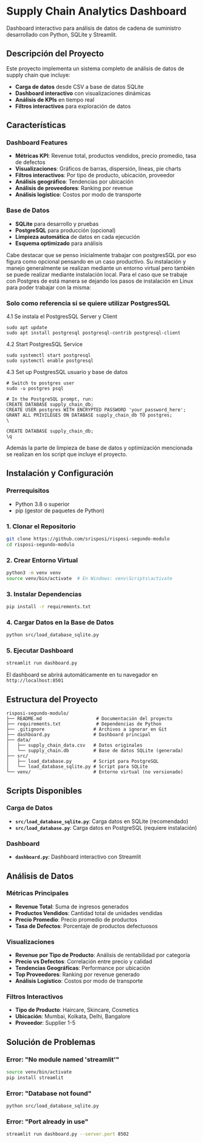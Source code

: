 # Supply Chain Analytics Dashboard

Dashboard interactivo para análisis de datos de cadena de suministro desarrollado con Python, SQLite y Streamlit.

## Descripción del Proyecto

Este proyecto implementa un sistema completo de análisis de datos de supply chain que incluye:

- **Carga de datos** desde CSV a base de datos SQLite
- **Dashboard interactivo** con visualizaciones dinámicas
- **Análisis de KPIs** en tiempo real
- **Filtros interactivos** para exploración de datos

## Características

### Dashboard Features
- **Métricas KPI**: Revenue total, productos vendidos, precio promedio, tasa de defectos
- **Visualizaciones**: Gráficos de barras, dispersión, líneas, pie charts
- **Filtros interactivos**: Por tipo de producto, ubicación, proveedor
- **Análisis geográfico**: Tendencias por ubicación
- **Análisis de proveedores**: Ranking por revenue
- **Análisis logístico**: Costos por modo de transporte

### Base de Datos
- **SQLite** para desarrollo y pruebas
- **PostgreSQL** para producción (opcional)
- **Limpieza automática** de datos en cada ejecución
- **Esquema optimizado** para análisis

Cabe destacar que se penso inicialmente trabajar con postgresSQL por eso figura como opcional pensando en un caso productivo. Su instalación y manejo generalmente se realizan mediante un entorno virtual pero también se puede realizar mediante instalación local. Para el caso que se trabaje con Postgres de está manera se dejando los pasos de instalación en Linux para poder trabajar con la misma:

### Solo como referencia si se quiere utilizar PostgresSQL

4.1 Se instala el PostgresSQL Server y Client
```
sudo apt update
sudo apt install postgresql postgresql-contrib postgresql-client
```
4.2 Start PostgresSQL Service
```
sudo systemctl start postgresql
sudo systemctl enable postgresql
```
4.3 Set up PostgresSQL usuario y base de datos
```
# Switch to postgres user
sudo -u postgres psql

# In the PostgreSQL prompt, run:
CREATE DATABASE supply_chain_db;
CREATE USER postgres WITH ENCRYPTED PASSWORD 'your_password_here';
GRANT ALL PRIVILEGES ON DATABASE supply_chain_db TO postgres;
\
```

```psql -U postgres
CREATE DATABASE supply_chain_db;
\q
```

Además la parte de limpieza de base de datos y optimización mencionada se realizan en los script que incluye el proyecto.

## Instalación y Configuración

### Prerrequisitos
- Python 3.8 o superior
- pip (gestor de paquetes de Python)

### 1. Clonar el Repositorio
```bash
git clone https://github.com/srisposi/risposi-segundo-modulo
cd risposi-segundo-modulo
```

### 2. Crear Entorno Virtual
```bash
python3 -m venv venv
source venv/bin/activate  # En Windows: venv\Scripts\activate
```

### 3. Instalar Dependencias
```bash
pip install -r requirements.txt
```

### 4. Cargar Datos en la Base de Datos
```bash
python src/load_database_sqlite.py
```

### 5. Ejecutar Dashboard
```bash
streamlit run dashboard.py
```

El dashboard se abrirá automáticamente en tu navegador en `http://localhost:8501`

## Estructura del Proyecto

```
risposi-segundo-modulo/
├── README.md                    # Documentación del proyecto
├── requirements.txt             # Dependencias de Python
├── .gitignore                  # Archivos a ignorar en Git
├── dashboard.py                # Dashboard principal
├── data/
│   ├── supply_chain_data.csv   # Datos originales
│   └── supply_chain.db         # Base de datos SQLite (generada)
├── src/
│   ├── load_database.py        # Script para PostgreSQL
│   └── load_database_sqlite.py # Script para SQLite
└── venv/                       # Entorno virtual (no versionado)
```

## Scripts Disponibles

### Carga de Datos
- **`src/load_database_sqlite.py`**: Carga datos en SQLite (recomendado)
- **`src/load_database.py`**: Carga datos en PostgreSQL (requiere instalación)

### Dashboard
- **`dashboard.py`**: Dashboard interactivo con Streamlit

## Análisis de Datos

### Métricas Principales
- **Revenue Total**: Suma de ingresos generados
- **Productos Vendidos**: Cantidad total de unidades vendidas
- **Precio Promedio**: Precio promedio de productos
- **Tasa de Defectos**: Porcentaje de productos defectuosos

### Visualizaciones
- **Revenue por Tipo de Producto**: Análisis de rentabilidad por categoría
- **Precio vs Defectos**: Correlación entre precio y calidad
- **Tendencias Geográficas**: Performance por ubicación
- **Top Proveedores**: Ranking por revenue generado
- **Análisis Logístico**: Costos por modo de transporte

### Filtros Interactivos
- **Tipo de Producto**: Haircare, Skincare, Cosmetics
- **Ubicación**: Mumbai, Kolkata, Delhi, Bangalore
- **Proveedor**: Supplier 1-5

## Solución de Problemas

### Error: "No module named 'streamlit'"
```bash
source venv/bin/activate
pip install streamlit
```

### Error: "Database not found"
```bash
python src/load_database_sqlite.py
```

### Error: "Port already in use"
```bash
streamlit run dashboard.py --server.port 8502
```